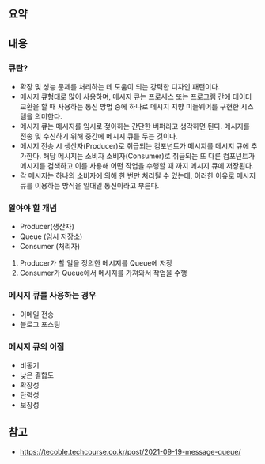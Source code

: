 ## 요약

## 내용
### 큐란?
- 확장 및 성능 문제를 처리하는 데 도움이 되는 강력한 디자인 패턴이다.
- 메시지 큐형태로 많이 사용하며, 메시지 큐는 프로세스 또는 프로그램 간에 데이터 교환을 할 때 사용하는 통신 방법 중에 하나로 메시지 지향 미들웨어를 구현한 시스템을 의미한다.
- 메시지 큐는 메시지를 임시로 젖아하는 간단한 버퍼라고 생각하면 된다. 메시지를 전송 및 수신하기 위해 중간에 메시지 큐를 두는 것이다.
- 메시지 전송 시 생산자(Producer)로 취급되는 컴포넌트가 메시지를 메시지 큐에 추가한다. 해당 메시지는 소비자 소비자(Consumer)로 취급되는 또 다른 컴포넌트가 메시지를 검색하고 이를 사용해 어떤 작업을 수행할 때 까지 메시지 큐에 저장된다.
- 각 메시지는 하나의 소비자에 의해 한 번만 처리될 수 있는데, 이러한 이유로 메시지 큐를 이용하는 방식을 일대일 통신이라고 부른다.

### 알야야 할 개념
- Producer(생산자)
- Queue (임시 저장소)
- Consumer (처리자)
1. Producer가 할 일을 정의한 메시지를 Queue에 저장
2. Consumer가 Queue에서 메시지를 가져와서 작업을 수행

### 메시지 큐를 사용하는 경우
- 이메일 전송
- 블로그 포스팅

### 메시지 큐의 이점
- 비동기
- 낮은 결합도
- 확장성
- 탄력성
- 보장성

## 참고
- https://tecoble.techcourse.co.kr/post/2021-09-19-message-queue/